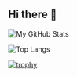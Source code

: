 ## Hi there 👋

<!--
**mahdihajimohammadi/mahdihajimohammadi** is a ✨ _special_ ✨ repository because its `README.md` (this file) appears on your GitHub profile.

Here are some ideas to get you started:

- 🔭 I’m currently working on ...
- 🌱 I’m currently learning ...
- 👯 I’m looking to collaborate on ...
- 🤔 I’m looking for help with ...
- 💬 Ask me about ...
- 📫 How to reach me: ...
- 😄 Pronouns: ...
- ⚡ Fun fact: ...
-->
![My GitHub Stats](https://github-readme-stats.vercel.app/api?username=mahdihajimohammadi&show_icons=true&theme=tokyonight)

![Top Langs](https://github-readme-stats.vercel.app/api/top-langs/?username=mahdihajimohammadi&layout=compact&theme=tokyonight)

[![trophy](https://github-profile-trophy.vercel.app/?username=mahdihajimohammadi&theme=algolia)](https://github.com/ryo-ma/github-profile-trophy)

<!-- ![Activity Graph](https://github-readme-activity-graph.vercel.app/graph?username=mahdihajimohammadi&theme=github-compact) -->




